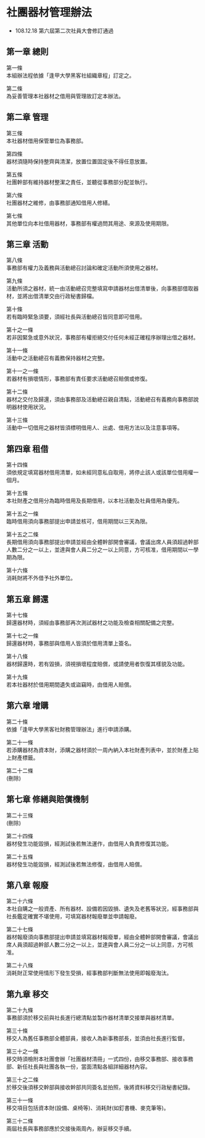 # 社團器材管理辦法
* 108.12.18 第六屆第二次社員大會修訂通過

## 第一章 總則
第一條  
本組辦法程依據「逢甲大學黑客社組織章程」訂定之。 

第二條  
為妥善管理本社器材之借用與管理故訂定本辦法。 

## 第二章 管理
第三條  
本社器材借用保管單位為事務部。 

第四條  
器材須隨時保持整齊與清潔，放置位置固定後不得任意放置。 

第五條  
社團幹部有維持器材整潔之責任，並聽從事務部分配並執行。 

第六條  
社團器材之維修，由事務部通知借用人修繕。 

第七條  
其他單位向本社借用器材，事務部有權過問其用途、來源及使用期限。 

## 第三章 活動
第八條  
事務部有權力及義務與活動總召討論和確定活動所須使用之器材。 

第九條  
活動所須之器材，統一由活動總召完整填寫申請器材出借清單後，向事務部借取器材，並將出借清單交由行政秘書歸檔。 

第十條  
若有臨時緊急須要，須經社長與活動總召皆同意即可借用。 

第十之一條  
若非因緊急或意外狀況，事務部有權拒絕交付任何未經正確程序辦理出借之器材。 

第十一條  
活動中之活動總召有義務保持器材之完整。 

第十一之一條  
若器材有損壞情形，事務部有責任要求活動總召賠償或修復。 

第十二條  
器材之交付及歸還，須由事務部及活動總召親自清點，活動總召有義務向事務部說明器材使用狀況。 

第十三條  
活動中一切借用之器材皆須標明借用人、出處、借用方法以及注意事項等。 

## 第四章 租借
第十四條  
須依規定填寫器材借用清單，如未經同意私自取用，將停止該人或該單位借用權一個月。 

第十五條  
本社財產之借用分為臨時借用及長期借用，以本社活動及社員借用為優先。 

第十五之一條  
臨時借用須向事務部提出申請並核可，借用期間以三天為限。 

第十五之二條  
長期借用須向事務部提出申請並經由全體幹部開會審議，會議出席人員須超過幹部人數二分之一以上，並達與會人員二分之一以上同意，方可核准，借用期間以一學期為限。 

第十六條  
消耗財將不外借予社外單位。 

## 第五章 歸還
第十七條  
歸還器材時，須經由事務部再次測試器材之功能及檢查相關配備之完整。 

第十七之一條  
歸還器材時，事務部與借用人皆須於借用清單上簽名。 

第十八條  
器材歸還時，若有毀損，須視損壞程度賠償，或請使用者恢復其樣貌及功能。 

第十九條  
若本社器材於借用期間遺失或盜竊時，由借用人賠償。 

## 第六章 增購
第二十條  
依據「逢甲大學黑客社財務管理辦法」進行申請添購。 

第二十一條  
若添購器材為資本財，添購之器材須於一周內納入本社財產列表中，並於財產上貼上財產標籤。 

第二十二條  
(刪除)

## 第七章 修繕與賠償機制
第二十三條  
(刪除)

第二十四條  
器材發生功能毀損，經測試後若無法運作，由借用人負責修復其功能。 

第二十五條  
器材發生功能毀損，經測試後若無法修復，由借用人賠償。 

## 第八章 報廢
第二十六條  
本社自購之一般資產、所有器材、設備若因毀損、遺失及老舊等狀況，經事務部與社長鑑定確實不堪使用，可填寫器材報廢單並申請報廢。

第二十七條  
器材報廢須向事務部提出申請並填寫器材報廢單，經由全體幹部開會審議，會議出席人員須超過幹部人數二分之一以上，並達與會人員二分之一以上同意，方可核准。 

第二十八條  
消耗財正常使用情形下發生受損，經事務部判斷無法使用即報廢淘汰。 

## 第九章 移交
第二十九條  
事務部須於移交前與社長進行總清點並製作器材清單交接單與器材清單。 

第三十條  
移交人為舊任事務部全體部員，接收人為新事務部長，並須由社長進行監督。 

第三十之一條  
移交時須檢附本社團會辦「社團器材清冊」一式四份，由移交事務部、接收事務部、新任社長與社團各執一份，當面清點各組詳細器材內容。 

第三十之二條  
於移交後須移交幹部與接收幹部共同簽名並拍照，後將資料移交行政秘書紀錄。 

第三十一條  
移交項目包括資本財(設備、桌椅等)、消耗財(如釘書機、麥克筆等)。 

第三十二條  
兩屆社長與事務部應於交接後兩周內，辦妥移交手續。 
